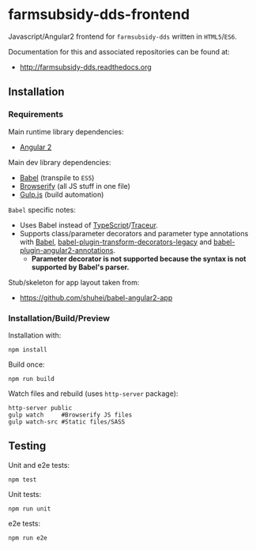 # farmsubsidy-dds-frontend

Javascript/Angular2 frontend for ``farmsubsidy-dds`` written in ``HTML5``/``ES6``.

Documentation for this and associated repositories can be found at:

* http://farmsubsidy-dds.readthedocs.org

## Installation

### Requirements

Main runtime library dependencies:

* [Angular 2](https://angular.io/)

Main dev library dependencies:

* [Babel](https://babeljs.io/) (transpile to ``ES5``)
* [Browserify](http://browserify.org/) (all JS stuff in one file)
* [Gulp.js](http://gulpjs.com/) (build automation)

``Babel`` specific notes:

- Uses Babel instead of [TypeScript](http://www.typescriptlang.org/)/[Traceur](https://github.com/google/traceur-compiler).
- Supports class/parameter decorators and parameter type annotations with [Babel](https://github.com/babel/babel), [babel-plugin-transform-decorators-legacy](https://github.com/loganfsmyth/babel-plugin-transform-decorators-legacy) and [babel-plugin-angular2-annotations](https://github.com/shuhei/babel-plugin-angular2-annotations).
  - **Parameter decorator is not supported because the syntax is not supported by Babel's parser.**

Stub/skeleton for app layout taken from:

* https://github.com/shuhei/babel-angular2-app

### Installation/Build/Preview

Installation with:

```
npm install
```

Build once:

```
npm run build
```

Watch files and rebuild (uses ``http-server`` package):

```
http-server public
gulp watch     #Browserify JS files
gulp watch-src #Static files/SASS

```

## Testing

Unit and e2e tests:

```
npm test
```

Unit tests:

```
npm run unit
```

e2e tests:

```
npm run e2e
```


